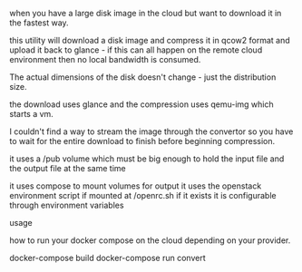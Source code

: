 when you have a large disk image in the cloud but want to download it in the fastest way.

this utility will download a disk image and compress it in qcow2 format and upload it back to glance - if this can all happen on the remote cloud environment then no local bandwidth is consumed. 

The actual dimensions of the disk doesn't change - just the distribution size.

the download uses glance and the compression uses qemu-img which starts a vm. 

I couldn't find a way to stream the image through the convertor so you have to wait for the entire download to finish before beginning compression.

it uses a /pub volume which must be big enough to hold the input file and the output file at the same time

it uses compose to mount volumes for output 
it uses the openstack environment script if mounted at /openrc.sh if it exists
it is configurable through environment variables

usage 

how to run your docker compose on the cloud depending on your provider.

docker-compose build 
docker-compose run convert
